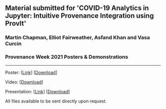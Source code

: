 ## Material submitted for 'COVID-19 Analytics in Jupyter: Intuitive Provenance Integration using ProvIt'
### Martin Chapman, Elliot Fairweather, Asfand Khan and Vasa Curcin

### Provenance Week 2021 Posters & Demonstrations

___

Poster: [[Link](https://doi.org/10.5281/zenodo.5109710)] [[Download](https://zenodo.org/record/5109711/files/COVID_19_Analytics_in_Jupyter__Intuitive_Provenance_Integration_using_ProvIt.pdf?download=1)] 

Video: [[Download](https://github.com/kclhi/provit-chapman-pw2021-37/blob/master/video-provit-chapman-pw2021-37.mp4?raw=true)]

Presentation: [[Link](https://github.com/kclhi/provit-chapman-pw2021-37/blob/master/presentation-provit-chapman-pw2021-37.pdf)] [[Download](https://github.com/kclhi/provit-chapman-pw2021-37/raw/master/presentation-provit-chapman-pw2021-37.pdf)]

All files available to be sent directly upon request.
